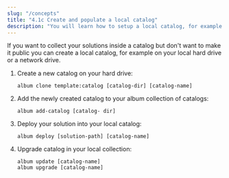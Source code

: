 ```yaml
---
slug: "/concepts"
title: "4.1c Create and populate a local catalog"
description: "You will learn how to setup a local catalog, for example on a network drive, and how to deploy your solution into it."
---
```



If you want to collect your solutions inside a catalog but don't want to make it public you can create a local catalog,
for example on your local hard drive or a network drive. 

1. Create a new catalog on your hard drive:
    ```
   album clone template:catalog [catalog-dir] [catalog-name]
   ```
   
2. Add the newly created catalog to your album collection of catalogs:
    ```
   album add-catalog [catalog- dir]
   ```

3. Deploy your solution into your local catalog:
   ```
   album deploy [solution-path] [catalog-name]
   ```

4. Upgrade catalog in your local collection:
    ```
   album update [catalog-name]
    album upgrade [catalog-name]
   ```
